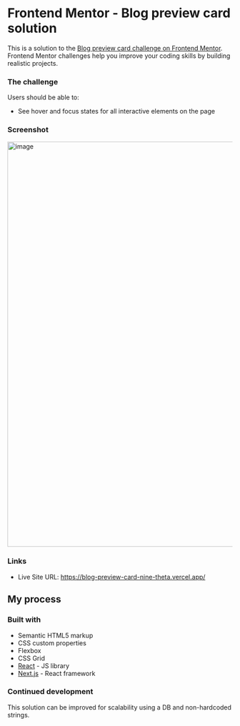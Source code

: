 # Frontend Mentor - Blog preview card solution

This is a solution to the [Blog preview card challenge on Frontend Mentor](https://www.frontendmentor.io/challenges/blog-preview-card-ckPaj01IcS). Frontend Mentor challenges help you improve your coding skills by building realistic projects. 


### The challenge

Users should be able to:

- See hover and focus states for all interactive elements on the page

### Screenshot

<img width="907" alt="image" src="https://github.com/Kalvyn-Lu/blog-preview-card/assets/6541922/46b79861-a740-4069-9e65-c0667536b7df">

### Links

- Live Site URL: https://blog-preview-card-nine-theta.vercel.app/

## My process

### Built with

- Semantic HTML5 markup
- CSS custom properties
- Flexbox
- CSS Grid
- [React](https://reactjs.org/) - JS library
- [Next.js](https://nextjs.org/) - React framework


### Continued development

This solution can be improved for scalability using a DB and non-hardcoded strings.

